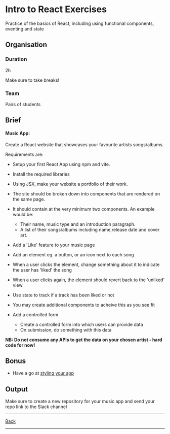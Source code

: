 # Intro to React Exercises

Practice of the basics of React, including using functional components, eventing and state 

## Organisation

### Duration

2h

Make sure to take breaks!

### Team

Pairs of students

## Brief

#### Music App: 

Create a React website that showcases your favourite artists songs/albums.

Requirements are:

 - Setup your first React App using npm and vite.
 - Install the required libraries
 - Using JSX, make your website a portfolio of their work.
 - The site should be broken down into components that are rendered on the same page.
 - It should contain at the very minimum two components. An example would be:
    - Their name, music type and an introduction paragraph.
    - A list of their songs/albums including name,release date and cover art.
 - Add a 'Like' feature to your music page
  - Add an element eg. a button, or an icon next to each song
  - When a user clicks the element, change something about it to indicate the user has 'liked' the song
  - When a user clicks again, the element should revert back to the 'unliked' view
  - Use state to track if a track has been liked or not
  - You may create additional components to acheive this as you see fit

- Add a controlled form
  - Create a controlled form into which users can provide data
  - On submission, do something with this data 

**NB: Do not consume any APIs to get the data on your chosen artist - hard code for now!**

## Bonus
- Have a go at [styling your app](https://reactjs.org/docs/faq-styling.html)

## Output

Make sure to create a new repository for your music app and send your repo link to the Slack channel

---

[Back](./README.md)

---
